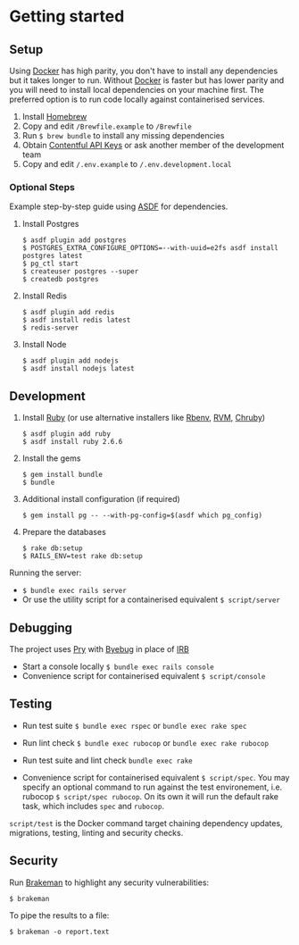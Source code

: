 # Getting started

## Setup

Using [Docker](https://docs.docker.com/docker-for-mac/install) has high parity, you don't have to install any dependencies but it takes longer to run.
Without [Docker](https://docs.docker.com/docker-for-mac/install) is faster but has lower parity and you will need to install local dependencies on your machine first.
The preferred option is to run code locally against containerised services.

1. Install [Homebrew](https://brew.sh)
1. Copy and edit `/Brewfile.example` to `/Brewfile`
1. Run `$ brew bundle` to install any missing dependencies
1. Obtain [Contentful API Keys](https://app.contentful.com) or ask another member of the development team
1. Copy and edit `/.env.example` to `/.env.development.local`


### Optional Steps

Example step-by-step guide using [ASDF](https://asdf-vm.com) for dependencies.

1. Install Postgres
    ```
    $ asdf plugin add postgres
    $ POSTGRES_EXTRA_CONFIGURE_OPTIONS=--with-uuid=e2fs asdf install postgres latest
    $ pg_ctl start
    $ createuser postgres --super
    $ createdb postgres
    ```

1. Install Redis
    ```
    $ asdf plugin add redis
    $ asdf install redis latest
    $ redis-server
    ```

1. Install Node
    ```
    $ asdf plugin add nodejs
    $ asdf install nodejs latest
    ```


## Development

1. Install [Ruby](https://gds-way.cloudapps.digital/manuals/programming-languages/ruby.html#conventional-tooling) (or use alternative installers like [Rbenv](https://github.com/rbenv/rbenv), [RVM](https://github.com/rvm/rvm), [Chruby](https://github.com/postmodern/chruby))
    ```
    $ asdf plugin add ruby
    $ asdf install ruby 2.6.6
    ```

1. Install the gems
    ```
    $ gem install bundle
    $ bundle
    ```

1. Additional install configuration (if required)
    ```
    $ gem install pg -- --with-pg-config=$(asdf which pg_config)
    ```

1. Prepare the databases
    ```
    $ rake db:setup
    $ RAILS_ENV=test rake db:setup
    ```

Running the server:

- `$ bundle exec rails server`
- Or use the utility script for a containerised equivalent `$ script/server`

## Debugging

The project uses [Pry](https://github.com/pry/pry) with [Byebug](https://github.com/deivid-rodriguez/byebug) in place of [IRB](https://guides.rubyonrails.org/command_line.html#bin-rails-console)

- Start a console locally `$ bundle exec rails console`
- Convenience script for containerised equivalent `$ script/console`

## Testing

- Run test suite `$ bundle exec rspec` or `bundle exec rake spec`
- Run lint check `$ bundle exec rubocop` or `bundle exec rake rubocop`
- Run test suite and lint check `bundle exec rake`

- Convenience script for containerised equivalent `$ script/spec`. You may specify an optional command to run against the test environement, i.e. rubocop `$ script/spec rubocop`. On its own it will run the default rake task, which includes `spec` and `rubocop`.

`script/test` is the Docker command target chaining dependency updates, migrations, testing, linting and security checks.

## Security

Run [Brakeman](https://brakemanscanner.org/) to highlight any security vulnerabilities:
```
$ brakeman
```

To pipe the results to a file:
```
$ brakeman -o report.text
```
